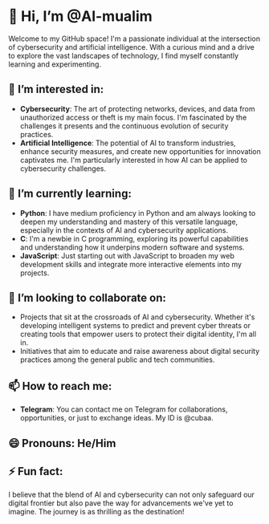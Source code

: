# 👋 Hi, I’m @Al-mualim

Welcome to my GitHub space! I'm a passionate individual at the intersection of cybersecurity and artificial intelligence. With a curious mind and a drive to explore the vast landscapes of technology, I find myself constantly learning and experimenting.

## 👀 I’m interested in:
- **Cybersecurity**: The art of protecting networks, devices, and data from unauthorized access or theft is my main focus. I'm fascinated by the challenges it presents and the continuous evolution of security practices.
- **Artificial Intelligence**: The potential of AI to transform industries, enhance security measures, and create new opportunities for innovation captivates me. I'm particularly interested in how AI can be applied to cybersecurity challenges.

## 🌱 I’m currently learning:
- **Python**: I have medium proficiency in Python and am always looking to deepen my understanding and mastery of this versatile language, especially in the contexts of AI and cybersecurity applications.
- **C**: I'm a newbie in C programming, exploring its powerful capabilities and understanding how it underpins modern software and systems.
- **JavaScript**: Just starting out with JavaScript to broaden my web development skills and integrate more interactive elements into my projects.

## 💞️ I’m looking to collaborate on:
- Projects that sit at the crossroads of AI and cybersecurity. Whether it's developing intelligent systems to predict and prevent cyber threats or creating tools that empower users to protect their digital identity, I'm all in.
- Initiatives that aim to educate and raise awareness about digital security practices among the general public and tech communities.

## 📫 How to reach me:
- **Telegram**: You can contact me on Telegram for collaborations, opportunities, or just to exchange ideas. My ID is @cubaa.

## 😄 Pronouns: He/Him

## ⚡ Fun fact:
I believe that the blend of AI and cybersecurity can not only safeguard our digital frontier but also pave the way for advancements we've yet to imagine. The journey is as thrilling as the destination!

<!---
Al-mualim/Al-mualim is a ✨ special ✨ repository because its `README.md` (this file) appears on your GitHub profile.
You can click the Preview link to take a look at your changes.
--->
